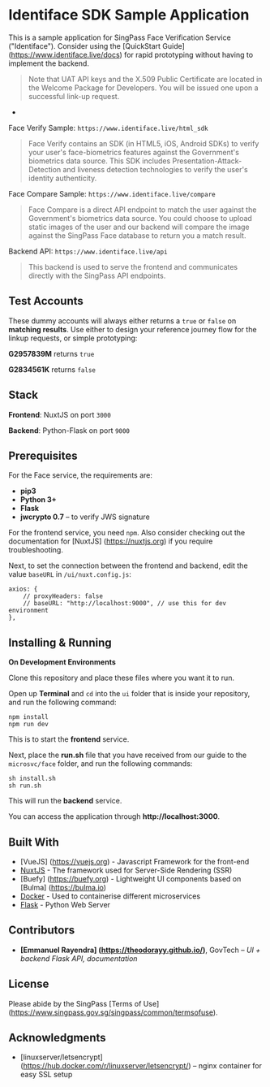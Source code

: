 # Identiface SDK Sample Application

This is a sample application for SingPass Face Verification Service ("Identiface"). Consider using the [QuickStart Guide] (https://www.identiface.live/docs) for rapid prototyping without having to implement the backend.

> Note that UAT API keys and the X.509 Public Certificate are located in the Welcome Package for Developers. You will be issued one upon a successful link-up request. 

-

Face Verify Sample: `https://www.identiface.live/html_sdk`

> Face Verify contains an SDK (in HTML5, iOS, Android SDKs) to verify your user's face-biometrics features against the Government's biometrics data source. This SDK includes Presentation-Attack-Detection and liveness detection technologies to verify the user's identity authenticity.

Face Compare Sample: `https://www.identiface.live/compare`

> Face Compare is a direct API endpoint to match the user against the Government's biometrics data source. You could choose to upload static images of the user and our backend will compare the image against the SingPass Face database to return you a match result.

Backend API: `https://www.identiface.live/api`

> This backend is used to serve the frontend and communicates directly with the SingPass API endpoints.

## Test Accounts

These dummy accounts will always either returns a `true` or `false` on **matching results**. Use either to design your reference journey flow for the linkup requests, or simple prototyping:

**G2957839M** returns `true`

**G2834561K** returns `false`

## Stack

**Frontend**: NuxtJS on port `3000`

**Backend**: Python-Flask on port `9000`

## Prerequisites

For the Face service, the requirements are:

* **pip3**
* **Python 3+**
* **Flask**
* **jwcrypto 0.7** – to verify JWS signature

For the frontend service, you need `npm`. Also consider checking out the documentation for [NuxtJS] (https://nuxtjs.org) if you require troubleshooting.

Next, to set the connection between the frontend and backend, edit the value `baseURL` in `/ui/nuxt.config.js`:

```
axios: {
    // proxyHeaders: false
    // baseURL: "http://localhost:9000", // use this for dev environment
},
```

## Installing & Running

**On Development Environments**

Clone this repository and place these files where you want it to run.

Open up **Terminal** and `cd` into the `ui` folder that is inside your repository, and run the following command:

```
npm install
npm run dev
```

This is to start the **frontend** service.

Next, place the **run.sh** file that you have received from our guide to the `microsvc/face` folder, and run the following commands:

```
sh install.sh
sh run.sh
```
This will run the **backend** service.

You can access the application through **http://localhost:3000**.

## Built With

* [VueJS] (https://vuejs.org) - Javascript Framework for the front-end
* [NuxtJS](https://nuxtjs.org/guide) - The framework used for Server-Side Rendering (SSR)
* [Buefy] (https://buefy.org) - Lightweight UI components based on [Bulma] (https://bulma.io)
* [Docker](https://www.docker.com/) - Used to containerise different microservices
* [Flask](https://flask.palletsprojects.com/en/1.1.x/) - Python Web Server

## Contributors

* **[Emmanuel Rayendra] (https://theodorayy.github.io/)**, GovTech – *UI + backend Flask API, documentation*

## License

Please abide by the SingPass [Terms of Use] (https://www.singpass.gov.sg/singpass/common/termsofuse).

## Acknowledgments

* [linuxserver/letsencrypt] (https://hub.docker.com/r/linuxserver/letsencrypt/) – nginx container for easy SSL setup